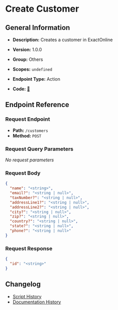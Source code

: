# Create Customer

## General Information

- **Description:** Creates a customer in ExactOnline

- **Version:** 1.0.0
- **Group:** Others
- **Scopes:** `undefined`
- **Endpoint Type:** Action
- **Code:** [🔗](https://github.com/NangoHQ/integration-templates/tree/main/integrations/exact-online/actions/create-customer.ts)


## Endpoint Reference

### Request Endpoint

- **Path:** `/customers`
- **Method:** `POST`

### Request Query Parameters

_No request parameters_

### Request Body

```json
{
  "name": "<string>",
  "email?": "<string | null>",
  "taxNumber?": "<string | null>",
  "addressLine1?": "<string | null>",
  "addressLine2?": "<string | null>",
  "city?": "<string | null>",
  "zip?": "<string | null>",
  "country?": "<string | null>",
  "state?": "<string | null>",
  "phone?": "<string | null>"
}
```

### Request Response

```json
{
  "id": "<string>"
}
```

## Changelog

- [Script History](https://github.com/NangoHQ/integration-templates/commits/main/integrations/exact-online/actions/create-customer.ts)
- [Documentation History](https://github.com/NangoHQ/integration-templates/commits/main/integrations/exact-online/actions/create-customer.md)

<!-- END  GENERATED CONTENT -->

